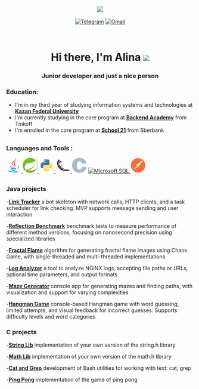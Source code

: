 <div id="header" align="center">
  <img src="https://media.giphy.com/media/paTz7UZbPfTZFRYnnB/giphy.gif" width="200"/>
  
<a href='https://t.me/asirazetdinova' target="_blank">![Telegram](https://img.shields.io/badge/Telegram-2CA5E0?style=for-the-badge&logo=telegram&logoColor=white)</a>
<a href="mailto:allina.damirovna@gmail.com" target="blank">![Gmail](https://img.shields.io/badge/Gmail-D14836?style=for-the-badge&logo=gmail&logoColor=white)</a>

  <br>
</div>



<h1 align="center">Hi there, I'm Alina</a> 
<img src="https://github.com/blackcater/blackcater/raw/main/images/Hi.gif" height="32"/></h1>
<h3 align="center">Junior developer and just a nice person</h3>


### Education:
- I'm in my third year of studying information systems and technologies at **<a href='https://kpfu.ru' target="_blank">Kazan Federal University</a>**
- I'm currently studying in the core program at **<a href="https://education.tbank.ru/academy/backend/">Backend Academy</a>** from Tinkoff
- I'm enrolled in the core program at **<a href="https://21-school.ru/">School 21</a>** from Sberbank
<!-- ### BIO :notebook:	 -->

##

### Languages and Tools :
<p align="left">
<a href="https://www.java.com/ru/" target="_blank" rel="noreferrer"> <img src="https://github.com/devicons/devicon/blob/master/icons/java/java-original.svg" alt="Java" width="40" height="40"/> </a>
<a href="https://spring.io/projects/spring-framework" target="_blank" rel="noreferrer"> <img src="https://github.com/devicons/devicon/blob/master/icons/spring/spring-original.svg" alt="Spring" width="40" height="40"/> </a>
<a href="https://www.python.org/" target="_blank" rel="noreferrer"> <img src="https://github.com/devicons/devicon/blob/master/icons/python/python-original.svg" alt="Python" width="40" height="40"/> </a>
<a href="https://flask.palletsprojects.com/en/3.0.x/" target="_blank" rel="noreferrer"> <img src="https://github.com/devicons/devicon/blob/master/icons/flask/flask-original.svg" alt="Flask" width="40" height="40"/> </a>
<a  target="_blank" rel="noreferrer"> <img src="https://github.com/devicons/devicon/blob/master/icons/c/c-original.svg" alt="C" width="40" height="40"/> </a>
<a href="https://www.microsoft.com/sql-server" target="_blank" rel="noreferrer"> <img src="https://github.com/devicons/devicon/blob/master/icons/microsoft-sql/msql-original.svg" alt="Microsoft SQL" width="40" height="40"/> </a>
<a href="https://www.postman.com/" target="_blank" rel="noreferrer"> <img src="https://github.com/devicons/devicon/blob/master/icons/postman/postman-original.svg" alt="Postman" width="40" height="40"/> </a>
</p>

##

### Java projects

-**<a href="https://github.com/Sirazetdinova/LinkTracker">Link Tracker</a>** a bot skeleton with network calls, HTTP clients, and a task scheduler for link checking. MVP supports message sending and user interaction

-**<a href="https://github.com/Sirazetdinova/ReflectionBenchmark">Reflection Benchmark</a>** benchmark tests to measure performance of different method versions, focusing on nanosecond precision using specialized libraries

-**<a href="https://github.com/Sirazetdinova/FractalFlame">Fractal Flame</a>** algorithm for generating fractal flame images using Chaos Game, with single-threaded and multi-threaded implementations

-**<a href="https://github.com/Sirazetdinova/LogAnalyzer">Log Analyzer</a>** a tool to analyze NGINX logs, accepting file paths or URLs, optional time parameters, and output formats

-**<a href="https://github.com/Sirazetdinova/MazeGenerator">Maze Generator</a>** console app for generating mazes and finding paths, with visualization and support for varying complexities

-**<a href="https://github.com/Sirazetdinova/HangmanGame">Hangman Game</a>** console-based Hangman game with word guessing, limited attempts, and visual feedback for incorrect guesses. Supports difficulty levels and word categories


### C projects

-**<a href="https://github.com/Sirazetdinova/StringLib">String Lib</a>** implementation of your own version of the string.h library

-**<a href="https://github.com/Sirazetdinova/MathLib">Math Lib</a>** implementation of your own version of the math.h library

-**<a href="https://github.com/Sirazetdinova/Cat_Grep">Cat and Grep</a>** development of Bash utilities for working with text: cat, grep

-**<a href="https://github.com/Sirazetdinova/PingPong">Ping Pong</a>** implementation of the game of ping pong


<!--
**Sirazetdinova/Sirazetdinova** is a ✨ _special_ ✨ repository because its `README.md` (this file) appears on your GitHub profile.

Here are some ideas to get you started:

- 🔭 I’m currently working on ...
- 🌱 I’m currently learning ...
- 👯 I’m looking to collaborate on ...
- 🤔 I’m looking for help with ...
- 💬 Ask me about ...
- 📫 How to reach me: ...
- 😄 Pronouns: ...
- ⚡ Fun fact: ...
-->
